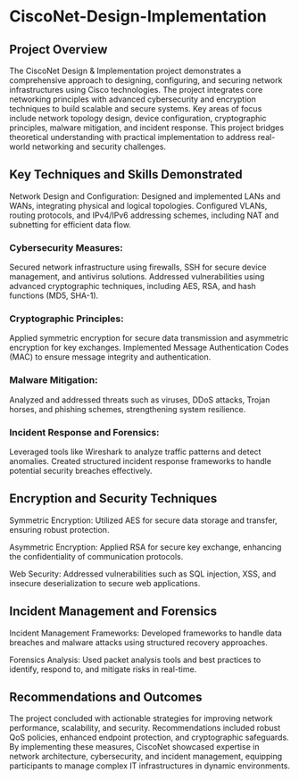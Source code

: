 # CiscoNet-Design-Implementation

## Project Overview
The CiscoNet Design & Implementation project demonstrates a comprehensive approach to designing, configuring, and securing network infrastructures using Cisco technologies. The project integrates core networking principles with advanced cybersecurity and encryption techniques to build scalable and secure systems. Key areas of focus include network topology design, device configuration, cryptographic principles, malware mitigation, and incident response. This project bridges theoretical understanding with practical implementation to address real-world networking and security challenges.

## Key Techniques and Skills Demonstrated
Network Design and Configuration:
Designed and implemented LANs and WANs, integrating physical and logical topologies. Configured VLANs, routing protocols, and IPv4/IPv6 addressing schemes, including NAT and subnetting for efficient data flow.

### Cybersecurity Measures:
Secured network infrastructure using firewalls, SSH for secure device management, and antivirus solutions. Addressed vulnerabilities using advanced cryptographic techniques, including AES, RSA, and hash functions (MD5, SHA-1).

### Cryptographic Principles:
Applied symmetric encryption for secure data transmission and asymmetric encryption for key exchanges. Implemented Message Authentication Codes (MAC) to ensure message integrity and authentication.

### Malware Mitigation:
Analyzed and addressed threats such as viruses, DDoS attacks, Trojan horses, and phishing schemes, strengthening system resilience.

### Incident Response and Forensics:
Leveraged tools like Wireshark to analyze traffic patterns and detect anomalies. Created structured incident response frameworks to handle potential security breaches effectively.

## Encryption and Security Techniques
Symmetric Encryption:
Utilized AES for secure data storage and transfer, ensuring robust protection.

Asymmetric Encryption:
Applied RSA for secure key exchange, enhancing the confidentiality of communication protocols.

Web Security:
Addressed vulnerabilities such as SQL injection, XSS, and insecure deserialization to secure web applications.

## Incident Management and Forensics

Incident Management Frameworks:
Developed frameworks to handle data breaches and malware attacks using structured recovery approaches.

Forensics Analysis:
Used packet analysis tools and best practices to identify, respond to, and mitigate risks in real-time.

## Recommendations and Outcomes
The project concluded with actionable strategies for improving network performance, scalability, and security. Recommendations included robust QoS policies, enhanced endpoint protection, and cryptographic safeguards. By implementing these measures, CiscoNet showcased expertise in network architecture, cybersecurity, and incident management, equipping participants to manage complex IT infrastructures in dynamic environments.
